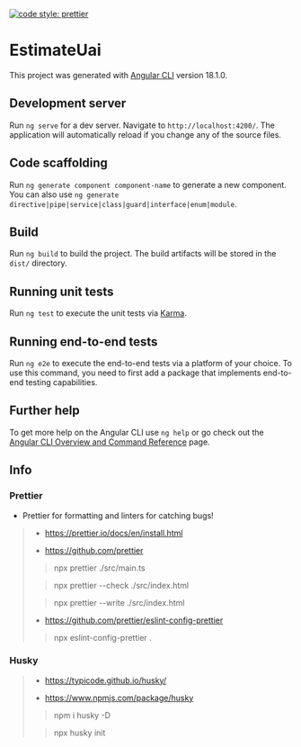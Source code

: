 [![code style: prettier](https://img.shields.io/badge/code_style-prettier-ff69b4.svg?style=flat-square)](https://github.com/prettier/prettier)

# EstimateUai

This project was generated with [Angular CLI](https://github.com/angular/angular-cli) version 18.1.0.

## Development server

Run `ng serve` for a dev server. Navigate to `http://localhost:4200/`. The application will automatically reload if you change any of the source files.

## Code scaffolding

Run `ng generate component component-name` to generate a new component. You can also use `ng generate directive|pipe|service|class|guard|interface|enum|module`.

## Build

Run `ng build` to build the project. The build artifacts will be stored in the `dist/` directory.

## Running unit tests

Run `ng test` to execute the unit tests via [Karma](https://karma-runner.github.io).

## Running end-to-end tests

Run `ng e2e` to execute the end-to-end tests via a platform of your choice. To use this command, you need to first add a package that implements end-to-end testing capabilities.

## Further help

To get more help on the Angular CLI use `ng help` or go check out the [Angular CLI Overview and Command Reference](https://angular.dev/tools/cli) page.

## Info

### Prettier
+ Prettier for formatting and linters for catching bugs!

> - https://prettier.io/docs/en/install.html
> 
> - https://github.com/prettier
>
> > npx prettier ./src/main.ts
>
> > npx prettier --check ./src/index.html
>
> > npx prettier --write ./src/index.html
>
> - https://github.com/prettier/eslint-config-prettier
>
> > npx eslint-config-prettier .
>

### Husky

> - https://typicode.github.io/husky/
>
> - https://www.npmjs.com/package/husky
>
> > npm i husky -D
> 
> > npx husky init
>
